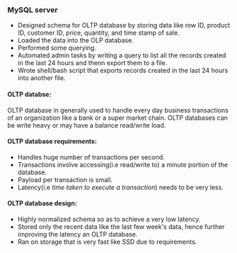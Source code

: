 ### MySQL server
- Designed schema for OLTP database by storing data like row ID, product ID, customer ID, price, quantity, and time stamp of sale.
- Loaded the data into the OLP database.
- Performed some querying.
- Automated admin tasks by writing a query to list all the records created in the last 24 hours and thenn export them to a file.
- Wrote shell/bash script that exports records created in the last 24 hours into another file.


#### OLTP databse:
OLTP database in generally used to handle every day business transactions of an organization like a bank or a super market chain. OLTP databases can be write heavy or may have a balance read/write load.

#### OLTP database requirements:
- Handles huge number of transactions per second.
- Transactions involve accessing(i.e read/write to) a minute portion of the database.
- Payload per transaction is small.
- Latency(i.e *time taken to execute a transaction*) needs to be very less. 

#### OLTP database design:
- Highly normalized schema so as to achieve a very low latency.
- Stored only the recent data like the last few week's data, hence further improving the latency an OLTP database.
- Ran on storage that is very fast like SSD due to requirements. 
